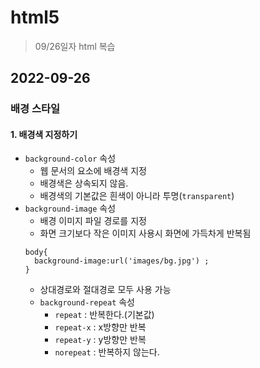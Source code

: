# html5

> 09/26일자 html 복습

## 2022-09-26

### 배경 스타일

#### 1. 배경색 지정하기

- `background-color` 속성
  - 웹 문서의 요소에 배경색 지정
  - 배경색은 상속되지 않음.
  - 배경색의 기본값은 흰색이 아니라 투명(`transparent`)
- `background-image` 속성
  - 배경 이미지 파일 경로를 지정
  - 화면 크기보다 작은 이미지 사용시 화면에 가득차게 반복됨
  ```
  body{
  	background-image:url('images/bg.jpg') ;
  }
  ```
  - 상대경로와 절대경로 모두 사용 가능
  - `background-repeat` 속성
    - `repeat` : 반복한다.(기본값)
    - `repeat-x` : x방향만 반복
    - `repeat-y` : y방향만 반복
    - `norepeat` : 반복하지 않는다.

